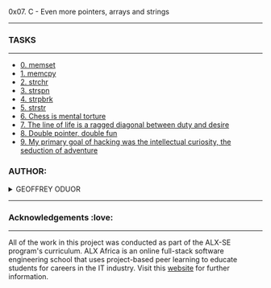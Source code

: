 0x07. C - Even more pointers, arrays and strings

---
### TASKS

---
- [0. memset](0-memset.c)
- [1. memcpy](1-memcpy.c)
- [2. strchr](2-strchr.c)
- [3. strspn](3-strspn.c)
- [4. strpbrk](4-strpbrk.c)
- [5. strstr](5-strstr.c)
- [6. Chess is mental torture](7-print_chessboard.c)
- [7. The line of life is a ragged diagonal between duty and desire](8-print_diagsums.c)
- [8. Double pointer, double fun](100-set_string.c)
- [9. My primary goal of hacking was the intellectual curiosity, the seduction of adventure](101-crackme_password)

### AUTHOR:
<details>
    <summary>GEOFFREY ODUOR</summary>
    <ul>
        <li>
            <a href="https://github.com/luckyhope1">Github</a>
        </li>
        <li>
            <a href="https://twitter.com/TomGeoffry">Twitter</a>
        </li>
        <li>
            <a href="https://geoffrytom@gmail.com">e-mail</a>
        </li>
    </ul>
</details>

---

### Acknowledgements  :love:
___
All of the work in this project was conducted as part of the ALX-SE program's curriculum. ALX Africa is an online full-stack software engineering school that uses project-based peer learning to educate students for careers in the IT industry. Visit this <a href="https://www.alxafrica.com/software-engineering-2022">website</a> for further information.
